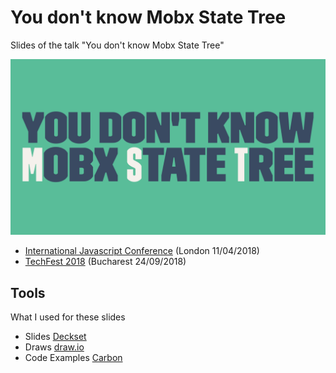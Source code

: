 # You don't know Mobx State Tree
Slides of the talk "You don't know Mobx State Tree"

![You don't know MobX State Tree](title.png "You don't know MobX State Tree")

- [International Javascript Conference](https://javascript-conference.com/) (London 11/04/2018)
- [TechFest 2018](https://2018.techfest.ro/bucharest/) (Bucharest 24/09/2018)

## Tools
What I used for these slides

- Slides [Deckset](https://www.decksetapp.com/)
- Draws [draw.io](https://www.draw.io)
- Code Examples [Carbon](https://github.com/dawnlabs/carbon)
